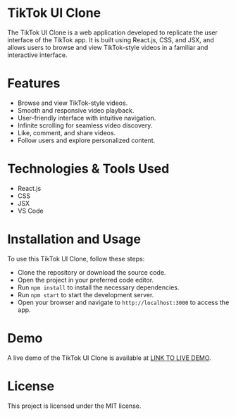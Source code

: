 # TikTok UI Clone
The TikTok UI Clone is a web application developed to replicate the user interface of the TikTok app. It is built using React.js, CSS, and JSX, and allows users to browse and view TikTok-style videos in a familiar and interactive interface.

# Features
- Browse and view TikTok-style videos.
- Smooth and responsive video playback.
- User-friendly interface with intuitive navigation.
- Infinite scrolling for seamless video discovery.
- Like, comment, and share videos.
- Follow users and explore personalized content.

# Technologies & Tools Used
- React.js
- CSS
- JSX
- VS Code

# Installation and Usage
To use this TikTok UI Clone, follow these steps:

- Clone the repository or download the source code.
- Open the project in your preferred code editor.
- Run `npm install` to install the necessary dependencies.
- Run `npm start` to start the development server.
- Open your browser and navigate to `http://localhost:3000` to access the app.

# Demo
A live demo of the TikTok UI Clone is available at [LINK TO LIVE DEMO](https://tik-tok-ui-clone-shemmee.vercel.app).

# License
This project is licensed under the MIT license.
